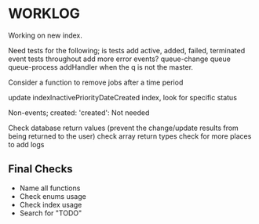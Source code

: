 # WORKLOG

Working on new index.

Need tests for the following;
is tests
add active, added, failed, terminated event tests throughout
add more error events?
queue-change
queue
queue-process addHandler when the q is not the master.

Consider a function to remove jobs after a time period

update indexInactivePriorityDateCreated index, look for specific status

Non-events;
created: 'created': Not needed



Check database return values (prevent the change/update results from being returned to the user)
check array return types
check for more places to add logs

## Final Checks

-   Name all functions
-   Check enums usage
-   Check index usage
-   Search for "TODO"
